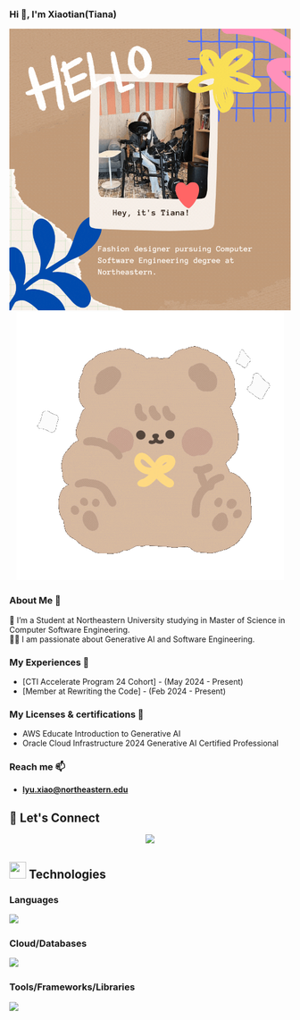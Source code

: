 ### Hi 👋, I'm Xiaotian(Tiana)
<p align="center">
  <img src="https://github.com/Xiaotian-Lyu/Pictures/blob/main/Simple%20UI%20Newbie%20Instagram%20Post.gif"/>
  <img src="https://github.com/Xiaotian-Lyu/Pictures/blob/main/039d2254b392f492ecda534bd7a848f3.gif"/>
</p>


### About Me 🚀
🌱 I’m a Student at Northeastern University studying in Master of Science in Computer Software Engineering. </br>
👨‍💻  I am passionate about Generative AI and Software Engineering. </br>

### My Experiences 🙌
- [CTI Accelerate Program 24 Cohort]  - (May 2024 - Present)
- [Member at Rewriting the Code] - (Feb 2024 - Present)

### My Licenses & certifications 🔭
- AWS Educate Introduction to Generative AI
- Oracle Cloud Infrastructure 2024 Generative AI Certified Professional

### Reach me 📫    
- **lyu.xiao@northeastern.edu**
<!--
## <img src="https://media.giphy.com/media/iY8CRBdQXODJSCERIr/giphy.gif" width="30px" height="30px"> My GitHub History!

<p align="center">
  <img src="https://github-readme-stats.vercel.app/api?username=chensiyingcrystal&count_private=true&show_icons=true&include_all_commits=true&theme=dark#gh-dark-mode-only"/>
  <img src="https://github-readme-stats.vercel.app/api/top-langs/?username=chensiyingcrystal&hide=TeX&layout=compact&theme=dark#gh-dark-mode-only"/>
  <img src="https://github-profile-trophy.vercel.app/?username=chensiyingcrystal&theme=onedark"/>
  <img src="https://stats.quine.sh/thatsmeadarsh/github?theme=dark" />
  <img src="https://stats.quine.sh/thatsmeadarsh/topics-over-time?theme=dark" />
</p>
-->

## 🔗 Let's Connect
<p align="center">

  <a href="https://www.linkedin.com/in/xiaotian-lyu" target="_blank">
    <img height="50" src="https://image.similarpng.com/very-thumbnail/2020/04/LinkedIn-logo-icon-social-media-hand-drawn-png.png"/>
  </a>

</p>


## <img src= "https://media.giphy.com/media/hpFCIpvGxUKgTfjRKl/giphy.gif" width="30px" height="30px"> Technologies

### Languages
<p align="left">
   <img src="https://skillicons.dev/icons?i=java,kotlin,python,cpp,javascript,typescript,html,css,shell,sql"/>
</p>

### Cloud/Databases
<p align="left">
   <img src="https://skillicons.dev/icons?i=googlecloud,aws,kubernetes,docker,grafana,jenkins,kafka,firebase,mongo,redis"/>
</p>

### Tools/Frameworks/Libraries
<p align="left">
   <img src="https://skillicons.dev/icons?i=spring,androidstudio,git,react,nextjs,nodejs,express"/>
</p>

<br>






<!--

<p align="center"><p><img align="center" src="https://github-readme-streak-stats.herokuapp.com/?user=xiaotian-lyu&theme=highcontrast" alt="xiaotian-lyu" /></p>


<h3 align="left">Languages and Tools:</h3>
<p align="left"> <a href="https://aws.amazon.com" target="_blank" rel="noreferrer"> <img src="https://raw.githubusercontent.com/devicons/devicon/master/icons/amazonwebservices/amazonwebservices-original-wordmark.svg" alt="aws" width="40" height="40"/> </a> <a href="https://d3js.org/" target="_blank" rel="noreferrer"> <img src="https://raw.githubusercontent.com/devicons/devicon/master/icons/d3js/d3js-original.svg" alt="d3js" width="40" height="40"/> </a> <a href="https://www.djangoproject.com/" target="_blank" rel="noreferrer"> <img src="https://cdn.worldvectorlogo.com/logos/django.svg" alt="django" width="40" height="40"/> </a> <a href="https://www.docker.com/" target="_blank" rel="noreferrer"> <img src="https://raw.githubusercontent.com/devicons/devicon/master/icons/docker/docker-original-wordmark.svg" alt="docker" width="40" height="40"/> </a> <a href="https://cloud.google.com" target="_blank" rel="noreferrer"> <img src="https://www.vectorlogo.zone/logos/google_cloud/google_cloud-icon.svg" alt="gcp" width="40" height="40"/> </a> <a href="https://git-scm.com/" target="_blank" rel="noreferrer"> <img src="https://www.vectorlogo.zone/logos/git-scm/git-scm-icon.svg" alt="git" width="40" height="40"/> </a> <a href="https://www.adobe.com/in/products/illustrator.html" target="_blank" rel="noreferrer"> <img src="https://www.vectorlogo.zone/logos/adobe_illustrator/adobe_illustrator-icon.svg" alt="illustrator" width="40" height="40"/> </a> <a href="https://www.java.com" target="_blank" rel="noreferrer"> 
  
  <img src="https://raw.githubusercontent.com/devicons/devicon/master/icons/java/java-original.svg" alt="java" width="40" height="40"/> </a> <a href="https://developer.mozilla.org/en-US/docs/Web/JavaScript" target="_blank" rel="noreferrer"> <img src="https://raw.githubusercontent.com/devicons/devicon/master/icons/javascript/javascript-original.svg" alt="javascript" width="40" height="40"/> </a> <a href="https://www.jenkins.io" target="_blank" rel="noreferrer"> <img src="https://www.vectorlogo.zone/logos/jenkins/jenkins-icon.svg" alt="jenkins" width="40" height="40"/> </a> <a href="https://www.linux.org/" target="_blank" rel="noreferrer"> <img src="https://raw.githubusercontent.com/devicons/devicon/master/icons/linux/linux-original.svg" alt="linux" width="40" height="40"/> </a> <a href="https://www.mongodb.com/" target="_blank" rel="noreferrer"> <img src="https://raw.githubusercontent.com/devicons/devicon/master/icons/mongodb/mongodb-original-wordmark.svg" alt="mongodb" width="40" height="40"/> </a> <a href="https://www.microsoft.com/en-us/sql-server" target="_blank" rel="noreferrer"> <img src="https://www.svgrepo.com/show/303229/microsoft-sql-server-logo.svg" alt="mssql" width="40" height="40"/> </a> <a href="https://www.mysql.com/" target="_blank" rel="noreferrer"> <img src="https://raw.githubusercontent.com/devicons/devicon/master/icons/mysql/mysql-original-wordmark.svg" alt="mysql" width="40" height="40"/> </a> <a href="https://nodejs.org" target="_blank" rel="noreferrer"> <img src="https://raw.githubusercontent.com/devicons/devicon/master/icons/nodejs/nodejs-original-wordmark.svg" alt="nodejs" width="40" height="40"/> </a> <a href="https://www.photoshop.com/en" target="_blank" rel="noreferrer"> <img src="https://raw.githubusercontent.com/devicons/devicon/master/icons/photoshop/photoshop-line.svg" alt="photoshop" width="40" height="40"/> </a> <a href="https://www.postgresql.org" target="_blank" rel="noreferrer"> <img src="https://raw.githubusercontent.com/devicons/devicon/master/icons/postgresql/postgresql-original-wordmark.svg" alt="postgresql" width="40" height="40"/> </a> <a href="https://postman.com" target="_blank" rel="noreferrer"> <img src="https://www.vectorlogo.zone/logos/getpostman/getpostman-icon.svg" alt="postman" width="40" height="40"/> </a> <a href="https://www.python.org" target="_blank" rel="noreferrer"> <img src="https://raw.githubusercontent.com/devicons/devicon/master/icons/python/python-original.svg" alt="python" width="40" height="40"/> </a> <a href="https://www.rabbitmq.com" target="_blank" rel="noreferrer"> <img src="https://www.vectorlogo.zone/logos/rabbitmq/rabbitmq-icon.svg" alt="rabbitMQ" width="40" height="40"/> </a> <a href="https://reactjs.org/" target="_blank" rel="noreferrer"> <img src="https://raw.githubusercontent.com/devicons/devicon/master/icons/react/react-original-wordmark.svg" alt="react" width="40" height="40"/> </a> <a href="https://redis.io" target="_blank" rel="noreferrer"> <img src="https://raw.githubusercontent.com/devicons/devicon/master/icons/redis/redis-original-wordmark.svg" alt="redis" width="40" height="40"/> </a> <a href="https://www.sketch.com/" target="_blank" rel="noreferrer"> <img src="https://www.vectorlogo.zone/logos/sketchapp/sketchapp-icon.svg" alt="sketch" width="40" height="40"/> </a> <a href="https://spring.io/" target="_blank" rel="noreferrer"> <img src="https://www.vectorlogo.zone/logos/springio/springio-icon.svg" alt="spring" width="40" height="40"/> </a> <a href="https://vuejs.org/" target="_blank" rel="noreferrer"> <img src="https://raw.githubusercontent.com/devicons/devicon/master/icons/vuejs/vuejs-original-wordmark.svg" alt="vuejs" width="40" height="40"/> </a> </p>

- 📫 How to reach me **lyu.xiao@northeastern.edu**


**Xiaotian-Lyu/Xiaotian-Lyu** is a ✨ _special_ ✨ repository because its `README.md` (this file) appears on your GitHub profile.

Here are some ideas to get you started:

- 🔭 I’m currently working on ...
- 🌱 I’m currently learning ...
- 👯 I’m looking to collaborate on ...
- 🤔 I’m looking for help with ...
- 💬 Ask me about ...
- 📫 How to reach me: ...
- 😄 Pronouns: ...
- ⚡ Fun fact: ...
-->
